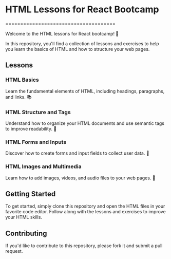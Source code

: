 # HTML Lessons for React Bootcamp
=====================================

Welcome to the HTML lessons for React bootcamp! 🚀

In this repository, you'll find a collection of lessons and exercises to help you learn the basics of HTML and how to structure your web pages.

## Lessons

### HTML Basics
Learn the fundamental elements of HTML, including headings, paragraphs, and links. 📚

### HTML Structure and Tags
Understand how to organize your HTML documents and use semantic tags to improve readability. 📄

### HTML Forms and Inputs
Discover how to create forms and input fields to collect user data. 📝

### HTML Images and Multimedia
Learn how to add images, videos, and audio files to your web pages. 📸

## Getting Started
To get started, simply clone this repository and open the HTML files in your favorite code editor. Follow along with the lessons and exercises to improve your HTML skills.

## Contributing
If you'd like to contribute to this repository, please fork it and submit a pull request.